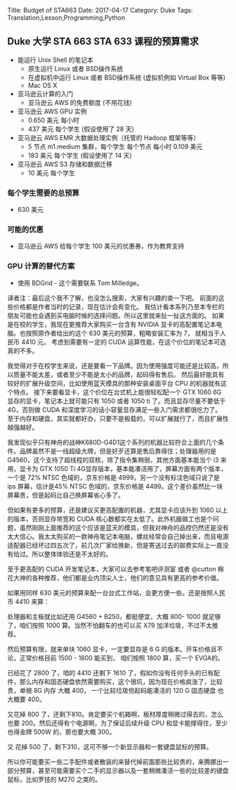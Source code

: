 Title: Budget of STA663
Date: 2017-04-17
Category: Duke
Tags: Translation,Lesson,Programming,Python

Duke 大学 STA 663 STA 633 课程的预算需求
----------------------------------------

* 能运行 Unix Shell 的笔记本
    * 原生运行 Linux 或者 BSD操作系统
    * 在虚拟机中运行 Linux 或者 BSD操作系统 (虚拟机例如 Virtual Box 等等)
    * Mac OS X
* 亚马逊云计算的入门
    * 亚马逊云 AWS 的免费额度 (不用花钱)
* 亚马逊云 AWS GPU 实例
    * 0.650 美元 每小时
	* 437 美元 每个学生 (假设使用了 28 天)
* 亚马逊云 AWS EMR 大数据处理实例（托管的 Hadoop 框架等等）
    * 5 节点 m1.medium 集群，每个学生 每个节点 每小时 0.109 美元
	* 183 美元 每个学生 (假设使用了 14 天)
* 亚马逊云 AWS S3 存储和数据迁移
    * 10 美元 每个学生

### 每个学生需要的总预算
* 630 美元

### 可能的优惠
* 亚马逊云 AWS 给每个学生 100 美元的优惠券，作为教育支持


### GPU 计算的替代方案

* 使用 BDGrid - 这个需要联系 Tom Milledge。

译者注：最后这个我不了解，也没怎么搜索，大家有兴趣的查一下吧。
前面的这些价格都是作者当时的记录，现在估计会有变化。
我估计看本系列乃至本专栏的朋友可能也会遇到买电脑时候的选择问题。所以这里就来扯一扯这方面的。
如果是在校的学生，我现在更推荐大家购买一台含有 NVIDIA 显卡的高配置笔记本电脑。也按照原作者给出的这个 630 美元的预算，粗略安装汇率为 7， 就相当于人民币 4410 元。
考虑到需要有一定的 CUDA 运算性能，在这个价位的笔记本可选真的不多。

我觉得对于在校学生来说，还是要看一下品牌。因为使用强度可能还是比较高，所以质量不能太差，或者至少不能是太小的品牌，起码得有售后。
然后最好能具有较好的扩展升级空间，比如使用蓝天模具的那种安装桌面平台 CPU 的机器就有这个特点。
接下来要看显卡，这个价位在台式机上能很轻松配一个 GTX 1060 6G 显存的显卡，笔记本上就可能只有 1050 或者 1050 ti 了。而且显存尽量不要低于 4G，否则做 CUDA 和深度学习的话小容量显存满足一些入门需求都很吃力了。
至于内存和硬盘，其实就都好办，只要不是板载的，可以扩展就行了，而且扩展性越强越好。

我发现似乎只有神舟的战神K680D-G4D1这个系列的机器比较符合上面的几个条件。品牌虽然不是一线超级大牌，但是好歹还算是售后靠得住；处理器用的是G4560，这个支持了超线程的双核，除了指令集稍弱，其他方面基本能当个 i3 来用，显卡为 GTX 1050 Ti 4G显存版本，基本能凑活用了，屏幕方面有两个版本，一个是 72% NTSC 色域的，京东价格是 4999，另一个没有标注色域只说了是 ips 屏幕，估计是45% NTSC 色域的，京东价格是 4499。这个差价虽然比一块屏幕贵，但是起码比自己换屏幕省心多了。

但如果有更多的预算，还是建议买更高配置的机器，尤其显卡应该升到 1060 以上的版本，否则显存带宽和 CUDA 核心数都实在太低了。此外机器做工也是个问题，虽然刚刚上面推荐的这个应该是蓝天的模具，但我对神舟的品控仍然还是没有太大信心。我太太购买的一款神舟笔记本电脑，螺丝经常会自己掉出来，而且电源适配器已经坏过四五次了，前几次厂家给换新，但是寄送过去的邮费实际上一直没有给过。所以整体体验还是不太好的。

至于更高配的 CUDA 开发笔记本，大家可以去参考笔吧评测室 或者 @cutton 棉花大神的各种推荐，他们都是业内顶尖人士，他们的意见具有更高的参考价值。

如果用同样 630 美元的预算来配一台台式工作站，会更方便一些。还是按照人民币 4410 来算：

处理器和主板就比如还用 G4560 +  B250，都挺便宜，大概 800- 1000 就足够了，咱们按照 1000 算。当然不怕翻车的也可以买 X79 加洋垃圾，不过不太推荐。

然后预算有限，就来单块 1060 显卡，一定要显存是 6 G  的版本。开车价格且不论，正常价格目前 1500 - 1800 能买到， 咱们按照 1800 算，买一个 EVGA的。

已经花了 2800 了，咱的 4410 还剩下 1610 了，假如你没有任何手头的已有配件，那么内存和固态硬盘依然需要购买，这个很坑，因为现在价格疯涨了，比较贵，单根 8G 内存 大概 400， 一个比较垃圾但起码能凑活的 120 G 固态硬盘 也大概要 400。

又花掉 800 了，还剩下810。肯定要买个机箱啊，板材厚度稍微过得去的，怎么也要 200。然后还得有个电源啊，为了保证后续升级 CPU 和显卡能撑得住，至少也得金牌 500W 的，那也要大概 300。

又 花掉 500 了，剩下310，这可不够一个新显示器和一套键盘鼠标的预算。

所以你可能要买一些二手配件或者散装的来替代掉前面那些比较贵的，来腾挪出一部分预算，甚至可能需要买个二手的显示器以及一套稍微凑活一些的比较差的键盘鼠标，比如罗技的 M270 之类的。






